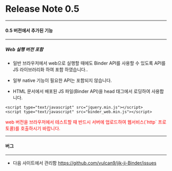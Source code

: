# Release Note 0.5

--------------------------------------------
#### 0.5 버전에서 추가된 기능
--------------------------------------------

##### Web 실행 버전 포함
* 일반 브라우저에서 web으로 실행할 때에도 Binder API를 사용할 수 있도록
  API를 JS 라이브러리화 하여 포함 하였습니다..

* 일부 native 기능이 필요한 API는 포함되지 않습니다.
* HTML 문서에서 배포된 JS 파일(Binder API)을 head 태그에서 로딩하여 사용합니다.
```
<script type="text/javascript" src="jquery.min.js"></script>
<script type="text/javascript" src="binder_web.min.js"></script>
```

<div style="color:red;">web 버전을 브라우저에서 테스트할 때 반드시 서버에 업로드하여 웹서비스(`http` 프로토콜)를 호출하시기 바랍니다.</div>

--------------------------------------------
#### 버그
--------------------------------------------

* 다음 사이트에서 관리함
https://github.com/vulcan9/jik-ji-Binder/issues


